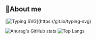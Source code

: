 ## 👋About me
[![Typing SVG](https://readme-typing-svg.demolab.com?font=Consolas&weight=600&duration=3000&pause=1000&color=F7B41E&vCenter=true&random=true&width=435&lines=Hi!+I'm+a+backend+engineer.)](https://git.io/typing-svg)

![Anurag's GitHub stats](https://github-readme-stats.vercel.app/api?username=Lcwei-0708&show_icons=true&theme=gruvbox&bg_color=FAEED438) ![Top Langs](https://github-readme-stats.vercel.app/api/top-langs/?username=Lcwei-0708&show_icons=true&theme=gruvbox&bg_color=FAEED438&layout=donut&langs_count=5)


